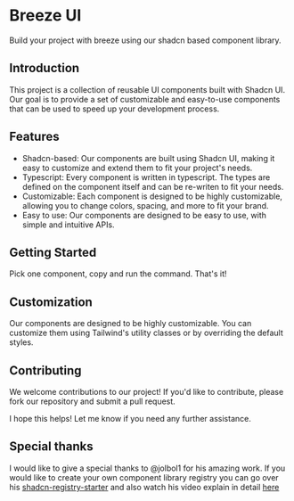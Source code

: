 # Breeze UI

Build your project with breeze using our shadcn based component library.

## Introduction

This project is a collection of reusable UI components built with Shadcn UI. Our goal is to provide a set of customizable and easy-to-use components that can be used to speed up your development process.

## Features

- Shadcn-based: Our components are built using Shadcn UI, making it easy to customize and extend them to fit your project's needs.
- Typescript: Every component is written in typescript. The types are defined on the component itself and can be re-writen to fit your needs.
- Customizable: Each component is designed to be highly customizable, allowing you to change colors, spacing, and more to fit your brand.
- Easy to use: Our components are designed to be easy to use, with simple and intuitive APIs.

## Getting Started

Pick one component, copy and run the command. That's it!

## Customization

Our components are designed to be highly customizable. You can customize them using Tailwind's utility classes or by overriding the default styles.

## Contributing

We welcome contributions to our project! If you'd like to contribute, please fork our repository and submit a pull request.

I hope this helps! Let me know if you need any further assistance.

## Special thanks

I would like to give a special thanks to @jolbol1 for his amazing work. If you would like to create your own component library registry you can go over his [shadcn-registry-starter](https://github.com/jolbol1/shadcn-registry-starter) and also watch his video explain in detail [here](https://www.youtube.com/watch?v=e-EH_KZEva0&ab_channel=JollyCoding)

